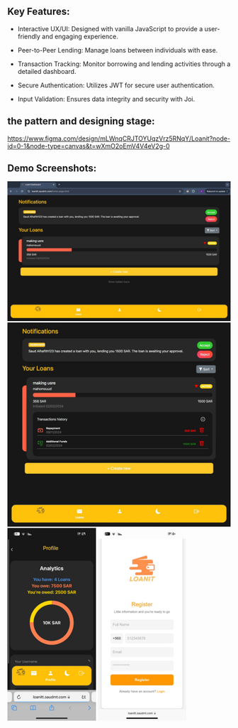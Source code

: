 ## Key Features:



* Interactive UX/UI: Designed with vanilla JavaScript to provide a user-friendly and engaging experience.



* Peer-to-Peer Lending: Manage loans between individuals with ease.



* Transaction Tracking: Monitor borrowing and lending activities through a detailed dashboard.



* Secure Authentication: Utilizes JWT for secure user authentication.



* Input Validation: Ensures data integrity and security with Joi.




## the pattern and designing stage:
https://www.figma.com/design/mLWnqCRJTOYUqzVrz5RNqY/Loanit?node-id=0-1&node-type=canvas&t=wXmO2oEmV4V4eV2g-0

## Demo Screenshots:
<div>
        <img href="https://loanitt.saudmt.com/" src="https://github.com/SalehAlobaylan/LoanIt-Website/blob/main/projectDemoScreenshots/16.jpg" alt="LoanIt" width="800"/>
        <img href="https://loanitt.saudmt.com/" src="https://github.com/SalehAlobaylan/LoanIt-Website/blob/main/projectDemoScreenshots/17.jpg" alt="LoanIt" width="600"/>
        <img href="https://loanitt.saudmt.com/" src="https://github.com/SalehAlobaylan/LoanIt-Website/blob/main/projectDemoScreenshots/7.jpg" alt="LoanIt" width="200"/>
        <img href="https://loanitt.saudmt.com/" src="https://github.com/SalehAlobaylan/LoanIt-Website/blob/main/projectDemoScreenshots/10.jpg" alt="LoanIt" width="200"/>
</div>
